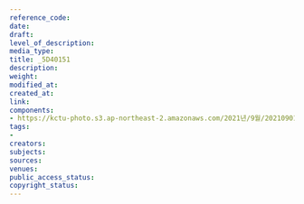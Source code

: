 ```yaml
---
reference_code: 
date: 
draft: 
level_of_description: 
media_type: 
title: _5D40151
description: 
weight: 
modified_at: 
created_at: 
link: 
components:
- https://kctu-photo.s3.ap-northeast-2.amazonaws.com/2021년/9월/20210901_진보당+김재연+상임대표,+공동대표단+민주노총+방문/_5D40151.jpg
tags:
- 
creators: 
subjects: 
sources: 
venues: 
public_access_status: 
copyright_status: 
---
```

